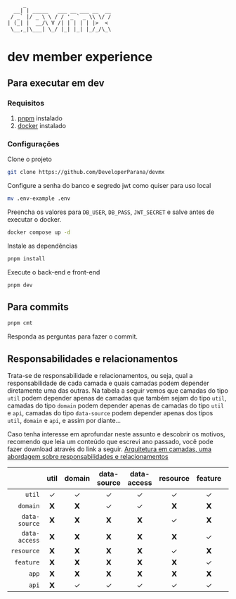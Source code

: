 ```
     _                           
  __| | _____   ___ __ ___ __  __
 / _` |/ _ \ \ / / '_ ` _ \\ \/ /
| (_| |  __/\ V /| | | | | |>  < 
 \__,_|\___| \_/ |_| |_| |_/_/\_\
```
# dev member experience


## Para executar em dev

### Requisitos
1. [pnpm](https://pnpm.io/installation) instalado
1. [docker](https://docs.docker.com/engine/install) instalado

### Configurações

Clone o projeto

```sh
git clone https://github.com/DeveloperParana/devmx
```

Configure a senha do banco e segredo jwt como quiser para uso local

```sh
mv .env-example .env
```

Preencha os valores para `DB_USER`, `DB_PASS`, `JWT_SECRET` e salve antes de executar o docker.

```sh
docker compose up -d
```

Instale as dependências

```sh
pnpm install
```

Execute o back-end e front-end

```sh
pnpm dev
```

## Para commits

```sh
pnpm cmt
```

Responda as perguntas para fazer o commit.


## Responsabilidades e relacionamentos

Trata-se de responsabilidade e relacionamentos, ou seja, qual a responsabilidade de cada camada e quais camadas podem depender diretamente uma das outras. Na tabela a seguir vemos que camadas do tipo `util` podem depender apenas de camadas que também sejam do tipo `util`, camadas do tipo `domain` podem depender apenas de camadas do tipo `util` e `api`, camadas do tipo `data-source` podem depender apenas dos tipos `util`, `domain` e `api`, e assim por diante...

Caso tenha interesse em aprofundar neste assunto e descobrir os motivos, recomendo que leia um conteúdo que escrevi ano passado, você pode fazer download através do link a seguir. [Arquitetura em camadas, uma abordagem sobre responsabilidades e relacionamentos](https://conteudode.dev/pdf/nx)

|               | util | domain | data-source | data-access | resource | feature | app | api |
| ------------: | :--: | :----: | :---------: | :---------: | :------: | :-----: | :-: | :-: |
|        `util` |  ✓   |   ✓    |      ✓      |      ✓      |    ✓     |    ✓    |  ✓  |  ✓  |
|      `domain` |  𝗫   |   𝗫    |      ✓      |      ✓      |    𝗫     |    𝗫    |  𝗫  |  ✓  |
| `data-source` |  𝗫   |   𝗫    |      𝗫      |      𝗫      |    ✓     |    𝗫    |  ✓  |  ✓  |
| `data-access` |  𝗫   |   𝗫    |      𝗫      |      𝗫      |    𝗫     |    ✓    |  ✓  |  ✓  |
|    `resource` |  𝗫   |   𝗫    |      𝗫      |      𝗫      |    ✓     |    𝗫    |  ✓  |  ✓  |
|     `feature` |  𝗫   |   𝗫    |      𝗫      |      𝗫      |    𝗫     |    ✓    |  ✓  |  ✓  |
|         `app` |  𝗫   |   𝗫    |      𝗫      |      𝗫      |    𝗫     |    𝗫    |  𝗫  |  𝗫  |
|         `api` |  𝗫   |   ✓    |      ✓      |      ✓      |    ✓     |    ✓    |  ✓  |  ✓  |
